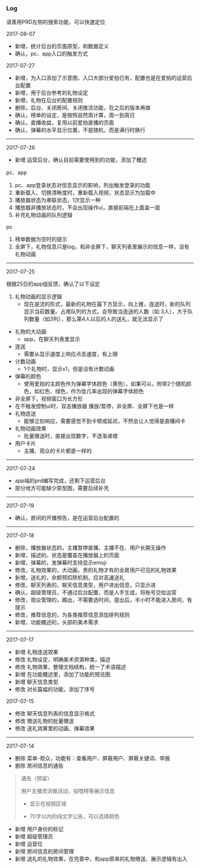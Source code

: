 ### Log
请善用PRD左侧的搜索功能，可以快速定位


2017-08-07

* 新增，统计后台的页面原型，和数据定义
* 确认，pc、app入口的触发方式

2017-07-27

* 新增，为入口添加了示意图，入口大部分爱拍已有，配置也是在爱拍的运营后台配置
* 新增，用于后台参考的礼物设定
* 新增，礼物在后台的配置规则
* 删除，后台、关闭房间、关闭推流功能，在之后的版本再做
* 确认，榜单的设定，是按照自然周计算，周一到周日
* 确认，直播收益，复用以前爱拍直播的页面
* 确认，弹幕的水平显示位置，不是随机，而是满行时换行

---

2017-07-26

* 新增 运营后台，确认目前需要使用到的功能，添加了概述

pc、app

1. pc、app登录状态对信息显示的影响，列出触发登录的功能
2. 重新载入、切换清晰度时，重新载入视频，状态显示为加载中
3. 播放器状态为串联状态，1次显示一种
4. 播放器非播放状态时，不会出现操作ui，直接前端在上面盖一层
5. 补充礼物动画的队列逻辑

pc

1. 榜单数据为空时的提示
2. 全屏下，礼物信息只是log，和非全屏下，聊天列表里展示的信息一样，没有礼物动画



---

2017-07-25

根据25日的app组反馈，确认了以下设定

1. 礼物动画的显示逻辑
	* 现在是流的形式，最新的礼物在最下方显示，向上推，连送时，新的队列显示当前数量。占用队列的方式，会导致当连送的人数（如 3人），大于队列数量（如3列），那么第4人以后的人的送礼，就无法显示了
* 礼物的大动画
	* app，在聊天列表里显示
* 连送
	* 需要从显示速度上响应点击速度，有上限
* 计数动画
	* 1个礼物时，显示x1，但是没有计数动画
* 弹幕的颜色 
	* 使用爱拍的主颜色作为弹幕字体颜色（黄色）。如果可以，附带2个随机颜色，如红色、绿色，作为低几率出现的弹幕字体颜色
* 非全屏下，视频窗口为长方形
* 在不触发控制ui时，双击播放器 播放/暂停，非全屏、全屏下也是一样
* 礼物连送
	* 能够立刻响应，需要感觉不到卡顿或延迟，不然会让人觉得是直播间卡
* 礼物动画效果
	* 批量赠送时，直接出现数字，不逐渐递增
* 用户卡片
	* 主播、观众的卡片都是一样的


---

2017-07-24

* app端的prd编写完成，还剩下运营后台
* 部分地方可能缺少原型图，需要后续补充

---

2017-07-19

* 确认，房间的开播预告，是在运营后台配置的

---

2017-07-18

* 删除，播放器状态的，主播暂停直播、主播不在、用户长期无操作
* 新增，描述的，状态是覆盖在播放器上的页面
* 新增，弹幕的，发弹幕时支持显示emoji
* 修改，礼物效果的，大动画，贵的礼物才有的全房用户可见的礼物效果
* 新增，送礼的，余额预扣除机制，应对高速送礼
* 修改，聊天列表的，聊天信息类型，用户进出信息，只显示进
* 确认，超级管理员，不通过后台配置，而是人手生成，将账号交给运营
* 修改，观众管理的，踢出，不需要选时间，提出后，半小时不能进入房间，有提示
* 修改，推荐信息的，为各类推荐信息添加排列规则
* 新增，功能概述的，头部的美术需求


---

2017-07-17

* 新增 礼物连送效果
* 修改 礼物设定，明确美术资源种类，描述
* 修改 礼物效果，整理文档结构，统一了术语描述
* 新增 在功能概述里，添加了功能的预览图
* 新增 聊天信息类型
* 修改 对长篇幅的功能，添加了序号

2017-07-15

* 修改 聊天信息列表的信息显示格式
* 修改 赠送礼物的批量赠送
* 修改 送礼效果里的动画、弹幕效果

---

2017-07-14

* 删除 菜单-观众，功能有：查看用户、屏蔽用户、屏蔽关键词、举报
* 删除 房间信息的通告

> 通告（预留）
> 
> 用户主播灵活做活动，投喂榜等展示信息
> 
> * 显示在视频区域
> 
> * 70字以内的纯文字公告，可以选择颜色

* 新增 用户身份的标记
* 新增 超级管理员
* 新增 运营位
* 新增 房间信息的房间管理
* 新增 送礼的礼物效果，在完善中，和app原来的礼物赠送、展示逻辑有出入

